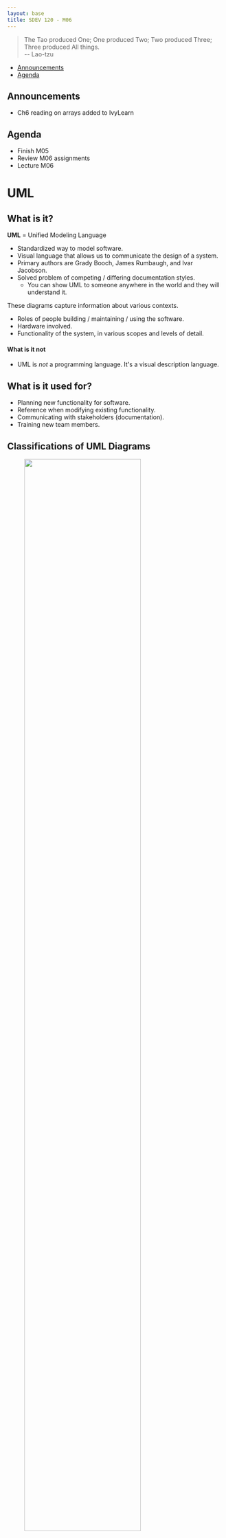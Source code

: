 ```yaml
---
layout: base
title: SDEV 120 - M06
---
```


> The Tao produced One; One produced Two; Two produced Three; Three produced All things. \
-- Lao-tzu

- [Announcements](#announcements)
- [Agenda](#agenda)


## Announcements

- Ch6 reading on arrays added to IvyLearn

## Agenda

- Finish M05
- Review M06 assignments
- Lecture M06

<!-- SDLC?; UML; state diagrams; set theory and related logic -->

# UML

<!-- ref: https://docs.google.com/document/d/1Ok6_Q5JWYdK6HiAb7YKZR1Aw13tNrHm8aajtnA-ZUFc/edit -->

## What is it?

**UML** = Unified Modeling Language

- Standardized way to model software. 
- Visual language that allows us to communicate the design of a system.
- Primary authors are Grady Booch, James Rumbaugh, and Ivar Jacobson.
- Solved problem of competing / differing documentation styles.
    - You can show UML to someone anywhere in the world and they will understand it.

These diagrams capture information about various contexts.

- Roles of people building / maintaining / using the software.
- Hardware involved.
- Functionality of the system, in various scopes and levels of detail.

#### What is it not
- UML is _not_ a programming language. It's a visual description language.

## What is it used for?

- Planning new functionality for software.
- Reference when modifying existing functionality.
- Communicating with stakeholders (documentation).
- Training new team members.

## Classifications of UML Diagrams

<figure>
    <span>
        <img src="https://cdn.visual-paradigm.com/guide/uml/learn-the-14-uml-diagram-types/01-uml-diagram-types.png" style="width: 80%">
    </span>
    <figcaption>
        <a href="https://www.visual-paradigm.com/guide/uml-unified-modeling-language/uml-practical-guide/">
        </a>
    </figcaption>
</figure>

### Structural Diagrams

Show static relationships between system components; anatomy of a system.

Types include:
- Class Diagram
- Object Diagram
- Component Diagram
- Deployment Diagram
- Package Diagram
- Composite Structure Diagram

### Behavioral Diagrams

Show dynamic interactions between system components; behavior of a system.

Types include:
- Use Case Diagram
- Activity Diagram
- State Machine Diagram
- Sequence Diagram
- Communication Diagram
- Timing Diagram

## Types of UML Diagrams

From [An introduction to the Unified Modeling Language - IBM Developer](https://developer.ibm.com/articles/an-introduction-to-uml/):

> "The most useful, standard UML diagrams are: use-case diagram, class diagram, sequence diagram, statechart diagram, activity diagram, component diagram, and deployment diagram."

### Use Case Diagram


<figure>
    <span>
        <img src="https://drawio-app.com/wp-content/uploads/2018/10/UseCase-HabitTrackingApp.png" style="width: 70%">
    </span>
    <figcaption>
        <a href="https://drawio-app.com/wp-content/uploads/2018/10/UseCase-HabitTrackingApp.png">
            Use case diagram for habit tracking app.
        </a>
    </figcaption>
</figure>

#### Description

- Represent functionality, actors, and how these relate to each other in the context of a system.
- "High level" scope; not much detail.
- Useful for planning new functionality.
- Useful for communicating with stakeholders.

#### Key components

- Actors
- Use cases
- Relationships between actors and use cases
    - *Optionally, relationships between use cases (includes / extends)
- System boundaries

### Class Diagram

<figure>
    <span>
        <img src="https://drawio-app.com/wp-content/uploads/2018/01/Class-Diagram-Habit-Tracker-app.png" style="width: 70%">
    </span>
    <figcaption>
        <a href="https://drawio-app.com/wp-content/uploads/2018/01/Class-Diagram-Habit-Tracker-app.png">
            Class diagram for a habit tracking app.
        </a>
    </figcaption>
</figure>

#### Description

- Shows how entities (classes) in a system relate to each other.
- Classes contain self-describing attributes and methods.
- Connectors between classes show **cardinality**; how many of one class can be related to another class.
    - https://www.uml-diagrams.org/multiplicity.html
    - Also... Crow's feet notation.

| Multiplicity | Option | Cardinality                             |
| :----------- | :----- | :-------------------------------------- |
| 0..0         | 0      | Collection must be empty                |
| 0..1         |        | No instances or one instance            |
| 1..1         | 1      | Exactly one instance                    |
| 0..*         | *      | Zero or more instances                  |
| 1..*         |        | At least one instance                   |
| 5..5         | 5      | Exactly 5 instances                     |
| m..n         |        | At least m but no more than n instances |

- Entities can be concrete or abstract. From above:
  - Concrete examples:
    - Person
    - ??? (what else?)
  - Abstract examples:
    - Comment
    - ??? (what else?)

#### Key components

- Classes
- Attributes
- Methods
- Relationships between classes (cardinality)
 <br>
<span class="demo">walkthrough:</span> For dog walking service, how would I show…
- Dog walker and client (person)?
- Dogs that he/she is scheduled to walk?
- Relationships?
- Any other classes needed?

### Sequence Diagram

<figure>
    <span>
        <img src="https://drawio-app.com/wp-content/uploads/2018/02/drawio-sequence-checkin.png" style="width: 70%">
    </span>
    <figcaption>
        <a href="https://drawio-app.com/wp-content/uploads/2018/02/drawio-sequence-checkin.png">
            Sequence diagram for a habit tracking app.
        </a>
    </figcaption>
</figure>

#### Description

- Shows interactions between objects in a system...
   - over time
   - for a specific use case

What has to happen before another thing happens? Who is involved?

#### Key components

- Actors
- Lifelines
- Messages
- Activation boxes

### State Diagram

<figure>
    <span>
        <img src="https://www.softwareideas.net/i/DirectImage/3089/uml-state-machine-diagram-for-login-" style="width: 100%">
    </span>
    <figcaption>
        <a href="https://www.softwareideas.net/a/1805/user-login-uml-state-machine-diagram-">
            State diagram for login.
        </a>
    </figcaption>
</figure>

#### Description

Shows states of a system and how it transitions between them.

#### Key components

- States
- Transitions

<br>
<span class="demo">walkthrough:</span> Make a state diagram for a turnstile.
- What states?
- What transitions?

### Activity Diagram

<figure>
    <span>
        <img src="https://cdn-images.visual-paradigm.com/guide/uml/what-is-activity-diagram/04-activity-diagram-example-process-order.png" style="width: 100%">
    </span>
    <figcaption>
        <a href="https://www.visual-paradigm.com/guide/uml-unified-modeling-language/what-is-activity-diagram/">
            Activity diagram for order processing.
        </a>
    </figcaption>
</figure>

#### Description

- Models the flow of control from one activity to another.
- Shows logic without implementation detail.

#### Key components

- Activities
- Transitions
- Branching / merging
- Forking / joining

### Hybrids

#### Swimlane Diagram

<figure>
    <span>
        <img src="https://img.officetimeline.com/website/Content/website/swimlane-diagram/swimlane-process-map-example.svg" style="width: 60%">
    </span>
    <figcaption>
        <a href="https://www.officetimeline.com/swimlane-diagram">
            Swimlane diagram for student application.
        </a>
    </figcaption>
</figure>

- Like an activity diagram... with swimlanes.
- Swimlanes show boundaries between actors / roles in system.


#### Custom

It’s useful to have a baseline knowledge of UML if you work with software at all. Even rough sketches can save valuable communication time.

Mix and match to suit your needs.

# Set Theory

<!-- ref: https://docs.google.com/document/d/1xrltP4pU9FkZtHtX5-glQ-6xtKQ17o1C2PjoDaTsWKo/edit -->

> Bertrand Russell and Ernst Zermelo independently found the simplest and best known paradox, now called Russell's paradox: consider "the set of all sets that are not members of themselves", which leads to a contradiction since it must be a member of itself and not a member of itself.

## Definition of a Set

A **set** is a collection of objects with...
- No duplicates.
- No order.


## Set Notation

- Sets are usually assigned a capital letter. 
- Elements are wrapped in curly braces.
- Objects in a set are called **elements**.
- Numbers of elements in a set are called **cardinality**.

### Examples

- Let A be the set of all even numbers between 1 and 10.
- Let B be all integers.
- Let C be all distinct letters in the word "apple".
- Let D = { 'dog', 'cat', 'elephant' }

### Logical Connectives

Logical connectives (and, or) are usually rounded when used in set theory.

| Operation | Symbol (alt) | Symbol (Set Theory) | Description |
| :-------: | :----------: | :-----------------: | :---------: |
|    and    |      ∧       |          ∩          | conjunction |
|    or     |      ∨       |          ∪          | disjunction |

### Subsets and Supersets

A **subset** is a set that contains all elements of another set.
A **proper subset** is a subset that is not equal to the original set.

Examples:
- { 1, 2, 3 } is a subset of { 1, 2, 3, 4, 5 }
- { 1, 2, 3 } is a proper subset of { 1, 2, 3, 4, 5 }
- { 1, 2, 3 } is not a proper subset of { 1, 2, 3 }

## Venn Diagrams

<figure>
    <span>
        <img src="../assets/images/venn1.png" style="width: 80%">
    </span>
    <figcaption>
        Logical operations on sets.
    </figcaption>
</figure>

Venn diagrams help us visualize relationships between sets.

- Sets represented as circles.
- Overlapping area represents intersection of sets (logical and).
- Overlapping + non-overlapping area represents union of sets (logical or).
- What would XOR look like?

<br>
<p class="demo">Quiz: </p>

<figure>
    <span>
        <img src="../assets/images/venn2.png" style="width: 30%">
    </span>
    <figcaption>
        Logical operations on sets.
    </figcaption>
</figure>

<!-- <div class="spoiler_outer" tabindex="0">
  <p>Find the expression that represents the area outlined in red.</p>
  <p class="spoiler_placeholder"></p>
  <div class="spoiler_inner">
  <pre>
( A ∪ B ) ∩ ¬C
    </pre>
  </div>
</div>

<br>
<p class="demo">Quiz: </p>

- Let A = { dog, oak, cherry, red, cow }
- Let B = { oak, dog, cow, elm, maple, goose }
- Let C = { door, silk }

<div class="spoiler_outer" tabindex="1">
  <p>What is C ∩ A ∪ B?</p>
  <p class="spoiler_placeholder"></p>
  <div class="spoiler_inner">
    <pre>
( C ∩ A ) ∪ B
{ } ∪ B
{ } ∪ { oak, dog, cow, elm, maple, goose }
{ oak, dog, cow, elm, maple, goose }
    </pre>
  </div>
</div> -->

<details>
    <summary>Spoiler text below:</summary>
    <div>
        <p>This is the spoiler text.</p>
    </div>
</details>